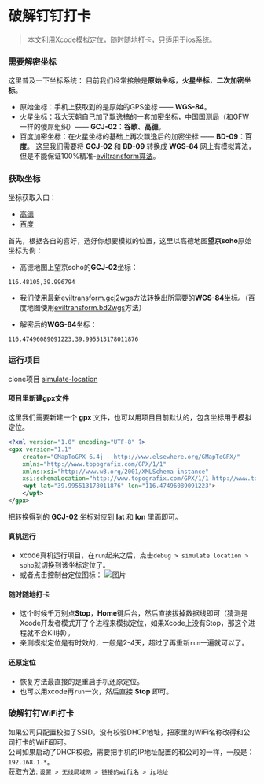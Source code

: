 # 破解钉钉打卡

> 本文利用Xcode模拟定位，随时随地打卡，只适用于ios系统。

### 需要解密坐标

这里普及一下坐标系统：
目前我们经常接触是**原始坐标**，**火星坐标**，**二次加密坐标**。
+ 原始坐标：手机上获取到的是原始的GPS坐标 —— **WGS-84**。
+ 火星坐标：我大天朝自己加了飘逸搞的一套加密坐标，中国国测局（和GFW一样的傻屌组织）—— **GCJ-02**：**谷歌**、**高德**。
+ 百度加密坐标：在火星坐标的基础上再次飘逸后的加密坐标 —— **BD-09**：**百度**。
这里我们需要将 **GCJ-02** 和 **BD-09** 转换成 **WGS-84**
网上有模拟算法，但是不能保证100%精准-[eviltransform算法](https://github.com/googollee/eviltransform.git)。

### 获取坐标

坐标获取入口：
+ [高德](http://lbs.amap.com/console/show/picker)
+ [百度](http://api.map.baidu.com/lbsapi/getpoint/index.html)

首先，根据各自的喜好，选好你想要模拟的位置，这里以高德地图**望京soho**原始坐标为例：

+ 高德地图上望京soho的**GCJ-02**坐标：
```
116.48105,39.996794
```

+ 我们使用最新[eviltransform.gcj2wgs](https://github.com/googollee/eviltransform/tree/master/javascript#gcjtowgsgcj2wgs)方法转换出所需要的**WGS-84**坐标。（百度地图使用[eviltransform.bd2wgs](https://github.com/googollee/eviltransform/tree/master/javascript#%E7%99%BE%E5%BA%A6bd-09)方法）

+ 解密后的**WGS-84**坐标：
```
116.47496089091223,39.995513178011876
```


### 运行项目
clone项目 [simulate-location](https://github.com/div-wang/simulate-location)

#### 项目里新建gpx文件
这里我们需要新建一个 **gpx** 文件，也可以用项目目前默认的，包含坐标用于模拟定位。
```xml
<?xml version="1.0" encoding="UTF-8" ?>
<gpx version="1.1"
    creator="GMapToGPX 6.4j - http://www.elsewhere.org/GMapToGPX/"
    xmlns="http://www.topografix.com/GPX/1/1"
    xmlns:xsi="http://www.w3.org/2001/XMLSchema-instance"
    xsi:schemaLocation="http://www.topografix.com/GPX/1/1 http://www.topografix.com/GPX/1/1/gpx.xsd">
    <wpt lat="39.995513178011876" lon="116.47496089091223">
    </wpt>
</gpx>
```
把转换得到的 **GCJ-02** 坐标对应到 **lat** 和 **lon** 里面即可。

#### 真机运行
+ xcode真机运行项目，在`run`起来之后，点击`debug > simulate location > soho`就切换到该坐标定位了。
+ 或者点击控制台定位图标：
![图片](../png/001.jpg)


#### 随时随地打卡
+ 这个时候千万别点**Stop**，**Home**键后台，然后直接拔掉数据线即可（猜测是Xcode开发者模式开了个进程来模拟定位，如果Xcode上没有Stop，那这个进程就不会Kill掉）。
+ 亲测模拟定位是有时效的，一般是2-4天，超过了再重新`run`一遍就可以了。

#### 还原定位
+ 恢复方法最直接的是重启手机还原定位。
+ 也可以用xcode再`run`一次，然后直接 **Stop** 即可。

### 破解钉钉WiFi打卡
如果公司只配置校验了SSID，没有校验DHCP地址，把家里的WiFi名称改得和公司打卡的WiFi即可。  
公司如果启动了DHCP校验，需要把手机的IP地址配置的和公司的一样，一般是： `192.168.1.*`。  
获取方法: `设置 > 无线局域网 > 链接的wifi名 > ip地址`
